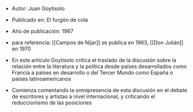 - Autor: Juan Goytisolo
- Publicado en: El furgón de cola 
- Año de publicación: 1967

- para referencia: [[Campos de Níjar]] se publica en 1963, [[Don Julián]] en 1970
- En este artículo Goytisolo critica el traslado de la discusión sobre la relación entre la literatura y la política desde países desarrollados como Francia a países en desarrollo o del Tercer Mundo como España o países latinoamericanos
- Comienza comentando la omnipresencia de esta discusión en el debate de escritores y artistas a nivel internacional, y criticando el reduccionismo de las posiciones